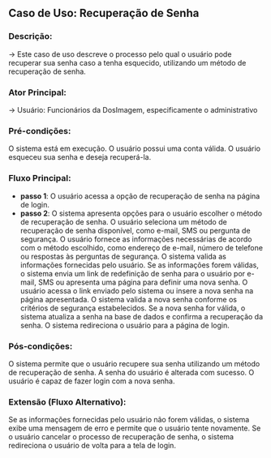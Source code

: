 ## **Caso de Uso**: Recuperação de Senha

### Descrição:
  → Este caso de uso descreve o processo pelo qual o usuário pode recuperar sua senha caso a tenha esquecido, utilizando um método de recuperação de senha.

### Ator Principal:

  → Usuário: Funcionários da DosImagem, especificamente o administrativo

### Pré-condições:

O sistema está em execução.
O usuário possui uma conta válida.
O usuário esqueceu sua senha e deseja recuperá-la.

### Fluxo Principal:

- **passo 1**: O usuário acessa a opção de recuperação de senha na página de login.
- **passo 2**: O sistema apresenta opções para o usuário escolher o método de recuperação de senha.
O usuário seleciona um método de recuperação de senha disponível, como e-mail, SMS ou pergunta de segurança.
O usuário fornece as informações necessárias de acordo com o método escolhido, como endereço de e-mail, número de telefone ou respostas às perguntas de segurança.
O sistema valida as informações fornecidas pelo usuário.
Se as informações forem válidas, o sistema envia um link de redefinição de senha para o usuário por e-mail, SMS ou apresenta uma página para definir uma nova senha.
O usuário acessa o link enviado pelo sistema ou insere a nova senha na página apresentada.
O sistema valida a nova senha conforme os critérios de segurança estabelecidos.
Se a nova senha for válida, o sistema atualiza a senha na base de dados e confirma a recuperação da senha.
O sistema redireciona o usuário para a página de login.

### Pós-condições:

O sistema permite que o usuário recupere sua senha utilizando um método de recuperação de senha.
A senha do usuário é alterada com sucesso.
O usuário é capaz de fazer login com a nova senha.

### Extensão (Fluxo Alternativo):

Se as informações fornecidas pelo usuário não forem válidas, o sistema exibe uma mensagem de erro e permite que o usuário tente novamente.
Se o usuário cancelar o processo de recuperação de senha, o sistema redireciona o usuário de volta para a tela de login.
